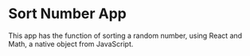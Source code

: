 # Sort Number App
 This app has the function of sorting a random number, using React and Math, a native object from JavaScript.
